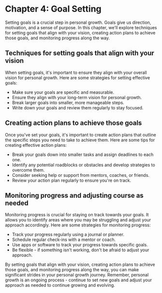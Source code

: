 Chapter 4: Goal Setting
=======================

Setting goals is a crucial step in personal growth. Goals give us direction, motivation, and a sense of purpose. In this chapter, we'll explore techniques for setting goals that align with your vision, creating action plans to achieve those goals, and monitoring progress along the way.

Techniques for setting goals that align with your vision
--------------------------------------------------------

When setting goals, it's important to ensure they align with your overall vision for personal growth. Here are some strategies for setting effective goals:

* Make sure your goals are specific and measurable.
* Ensure they align with your long-term vision for personal growth.
* Break larger goals into smaller, more manageable steps.
* Write down your goals and review them regularly to stay focused.

Creating action plans to achieve those goals
--------------------------------------------

Once you've set your goals, it's important to create action plans that outline the specific steps you need to take to achieve them. Here are some tips for creating effective action plans:

* Break your goals down into smaller tasks and assign deadlines to each one.
* Identify any potential roadblocks or obstacles and develop strategies to overcome them.
* Consider seeking help or support from mentors, coaches, or friends.
* Review your action plan regularly to ensure you're on track.

Monitoring progress and adjusting course as needed
--------------------------------------------------

Monitoring progress is crucial for staying on track towards your goals. It allows you to identify areas where you may be struggling and adjust your approach accordingly. Here are some strategies for monitoring progress:

* Track your progress regularly using a journal or planner.
* Schedule regular check-ins with a mentor or coach.
* Use apps or software to track your progress towards specific goals.
* Be flexible - if something isn't working, don't be afraid to adjust your approach.

By setting goals that align with your vision, creating action plans to achieve those goals, and monitoring progress along the way, you can make significant strides in your personal growth journey. Remember, personal growth is an ongoing process - continue to set new goals and adjust your approach as needed to continue growing and evolving.
